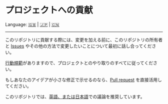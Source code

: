 # プロジェクトへの貢献

Language: [🇬🇧](./CONTRIBUTING.md) | [🇯🇵](./CONTRIBUTING.ja.md) | [🇨🇳](./CONTRIBUTING.zh.md)

---

このリポジトリに貢献する際には、変更を加える前に、このリポジトリの所有者と [Issues](https://github.com/kurone-kito/setup.macos/issues) やその他の方法で変更したいことについて最初に話し合ってください。

[行動規範](./CODE_OF_CONDUCT.ja.md)がありますので、プロジェクトとのやり取りのすべてに従ってください。

もしあなたのアイデアが小さな修正で示せるのなら、[Pull request](https://github.com/kurone-kito/setup.macos/pulls) を直接活用してください。

このリポジトリでは、[英語、または日本語](https://translate.google.com/)での議論を推奨しています。
